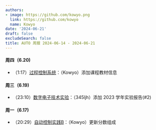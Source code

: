 ```yaml
---
authors:
- image: https://github.com/kowyo.png
  link: https://github.com/kowyo
  name: Kowyo
date: '2024-06-21'
draft: false
excludeSearch: false
title: AUTO 周报 2024-06-14 - 2024-06-21
---
```


#### 周四（6.20) 

- （1:17）[过程控制系统](https://github.com/HITSZ-OpenAuto/AUTO3007)：（Kowyo）添加课程教材信息

#### 周三（6.19) 

- （23:10）[数字电子技术实验](https://github.com/HITSZ-OpenAuto/EE1010)：（345ljh）添加 2023 学年实验报告(#2)

#### 周一（6.17) 

- （20:29）[自动控制实践B](https://github.com/HITSZ-OpenAuto/AUTO3002B)：（Kowyo）更新分数组成
